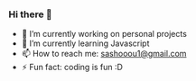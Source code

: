 ### Hi there 👋

- 🔭 I’m currently working on personal projects
- 🌱 I’m currently learning Javascript
- 📫 How to reach me: sashooou1@gmail.com
- ⚡ Fun fact: coding is fun :D
